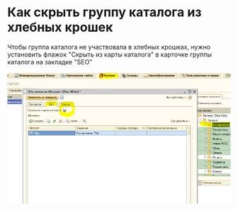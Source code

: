 # Как скрыть группу каталога из хлебных крошек

Чтобы группа каталога не участвовала в хлебных крошках, нужно установить флажок "Скрыть из карты каталога" в карточке группы каталога на закладке "SEO"

![](../.gitbook/assets/image%20%2810%29.png)

